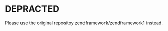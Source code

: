 DEPRACTED
====================
Please use the original repositoy zendframework/zendframework1 instead.

